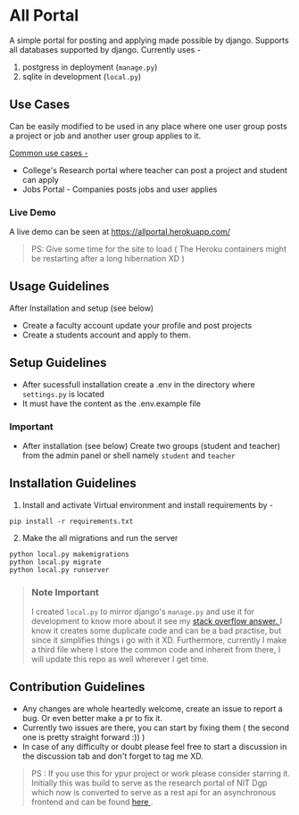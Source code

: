 # All Portal

A simple portal for posting and applying made possible by django. Supports all databases supported by django. 
Currently uses - 
1. postgress in deployment (```manage.py```)
2. sqlite in development (```local.py```)

## Use Cases 

<p>
Can be easily modified to be used in any place where one user group posts a project or job and another user group applies to it. 
</p>

<u>Common use cases - </u>
- College's Research portal where teacher can post a project and student can apply
- Jobs Portal - Companies posts jobs and user applies 

### Live Demo

A live demo can be seen at <a href="https://allportal.herokuapp.com/">https://allportal.herokuapp.com/</a>
> PS: Give some time for the site to load ( The Heroku containers might be restarting after a long hibernation XD )

## Usage Guidelines

<p>
After Installation and setup (see below)
</p>

- Create a faculty account update your profile and post projects
- Create a students account and apply to them.


## Setup Guidelines 

- After sucessfull installation create a .env in the directory where ```settings.py``` is located 
- It must have the content as the .env.example file

### Important
- After installation (see below) Create two groups (student and teacher) from the admin panel or shell namely ```student``` and ```teacher```



## Installation Guidelines

1. Install and activate Virtual environment and install requirements by - 
```
pip install -r requirements.txt
```
2. Make the all migrations and run the server
```
python local.py makemigrations
python local.py migrate
python local.py runserver
```

> ### Note Important
> I created ```local.py``` to mirror django's ```manage.py``` and use it for development to know more about it see my <a href="https://stackoverflow.com/questions/68766668/django-best-practice-for-running-switching-dev-debug-product-mode/68766902#68766902"> stack overflow answer. </a>
> I know it creates some duplicate code and can be a bad practise, but since it simplifies things i go with it XD.
> Furthermore, currently I make a third file where I store the common code and inhereit from there, I will update this repo as well wherever I get time.


## Contribution Guidelines 

- Any changes are whole heartedly welcome, create an issue to report a bug. Or even better make a pr to fix it. 
- Currently two issues are there, you can start by fixing them ( the second one is pretty straight forward :)) )
- In case of any difficulty or doubt please feel free to start a discussion in the discussion tab and don't forget to tag me XD.

> PS : If you use this for ypur project or work please consider starring it.
> Initially this was build to serve as the research portal of NIT Dgp which now is converted to serve as a rest api for an asynchronous frontend and can be found <a href="https://github.com/sa-y-an/rportal1"> here </a>. 

